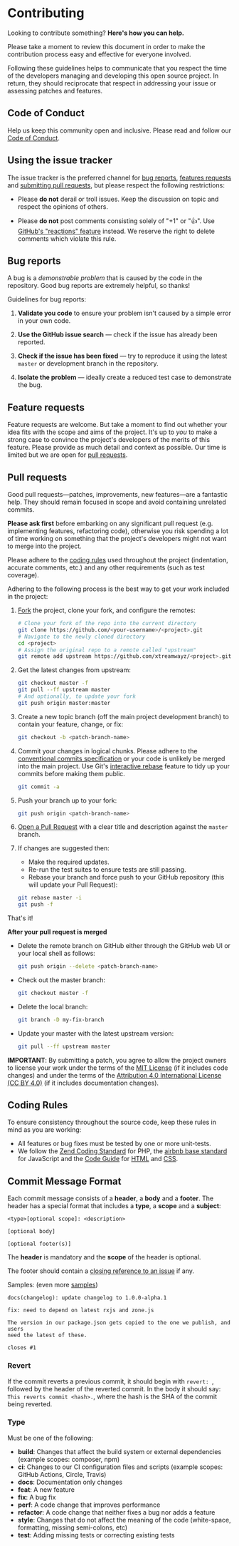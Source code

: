 # Contributing

Looking to contribute something? **Here's how you can help.**

Please take a moment to review this document in order to make the contribution
process easy and effective for everyone involved.

Following these guidelines helps to communicate that you respect the time of
the developers managing and developing this open source project. In return,
they should reciprocate that respect in addressing your issue or assessing
patches and features.

## Code of Conduct

Help us keep this community open and inclusive. Please read and follow our
[Code of Conduct](https://github.com/xtreamwayz/.github/blob/master/CODE_OF_CONDUCT.md).

## Using the issue tracker

The issue tracker is the preferred channel for [bug reports](#bug-reports),
[features requests](#feature-requests) and [submitting pull requests](#pull-requests),
but please respect the following restrictions:

* Please **do not** derail or troll issues. Keep the discussion on topic and
  respect the opinions of others.

* Please **do not** post comments consisting solely of "+1" or ":thumbsup:".
  Use [GitHub's "reactions" feature](https://blog.github.com/2016-03-10-add-reactions-to-pull-requests-issues-and-comments/)
  instead. We reserve the right to delete comments which violate this rule.

## Bug reports

A bug is a _demonstrable problem_ that is caused by the code in the repository.
Good bug reports are extremely helpful, so thanks!

Guidelines for bug reports:

1. **Validate you code** to ensure your problem isn't caused by a simple error
   in your own code.

2. **Use the GitHub issue search** &mdash; check if the issue has already been
   reported.

3. **Check if the issue has been fixed** &mdash; try to reproduce it using the
   latest `master` or development branch in the repository.

4. **Isolate the problem** &mdash; ideally create a reduced test case to
   demonstrate the bug.

## Feature requests

Feature requests are welcome. But take a moment to find out whether your idea
fits with the scope and aims of the project. It's up to *you* to make a strong
case to convince the project's developers of the merits of this feature. Please
provide as much detail and context as possible. Our time is limited but we are
open for [pull requests](#pull-requests).

## Pull requests

Good pull requests—patches, improvements, new features—are a fantastic
help. They should remain focused in scope and avoid containing unrelated
commits.

**Please ask first** before embarking on any significant pull request (e.g.
implementing features, refactoring code), otherwise you risk spending a lot of
time working on something that the project's developers might not want to merge
into the project.

Please adhere to the [coding rules](#coding-rules) used throughout the
project (indentation, accurate comments, etc.) and any other requirements
(such as test coverage).

Adhering to the following process is the best way to get your work
included in the project:

1. [Fork](https://help.github.com/articles/fork-a-repo/) the project, clone your
   fork, and configure the remotes:

   ```bash
   # Clone your fork of the repo into the current directory
   git clone https://github.com/<your-username>/<project>.git
   # Navigate to the newly cloned directory
   cd <project>
   # Assign the original repo to a remote called "upstream"
   git remote add upstream https://github.com/xtreamwayz/<project>.git
   ```

2. Get the latest changes from upstream:

   ```bash
   git checkout master -f
   git pull --ff upstream master
   # And optionally, to update your fork
   git push origin master:master
   ```

3. Create a new topic branch (off the main project development branch) to
   contain your feature, change, or fix:

   ```bash
   git checkout -b <patch-branch-name>
   ```

4. Commit your changes in logical chunks. Please adhere to the
   [conventional commits specification](#commit-message-format)
   or your code is unlikely be merged into the main project. Use Git's
   [interactive rebase](https://help.github.com/articles/about-git-rebase/)
   feature to tidy up your commits before making them public.

   ```bash
   git commit -a
   ```

6. Push your branch up to your fork:

   ```bash
   git push origin <patch-branch-name>
   ```

7. [Open a Pull Request](https://help.github.com/articles/about-pull-requests/)
    with a clear title and description against the `master` branch.

8. If changes are suggested then:

   - Make the required updates.
   - Re-run the test suites to ensure tests are still passing.
   - Rebase your branch and force push to your GitHub repository (this will update your Pull Request):

   ```bash
   git rebase master -i
   git push -f
   ```

That's it!

**After your pull request is merged**

- Delete the remote branch on GitHub either through the GitHub web UI or your local shell as follows:

  ```bash
  git push origin --delete <patch-branch-name>
  ```

- Check out the master branch:

  ```bash
  git checkout master -f
  ```

- Delete the local branch:

  ```bash
  git branch -D my-fix-branch
  ```

- Update your master with the latest upstream version:

  ```bash
  git pull --ff upstream master
  ```

**IMPORTANT**: By submitting a patch, you agree to allow the project owners to
license your work under the terms of the [MIT License](../LICENSE.md) (if it
includes code changes) and under the terms of the
[Attribution 4.0 International License (CC BY 4.0)](https://creativecommons.org/licenses/by/4.0/)
(if it includes documentation changes).

## Coding Rules

To ensure consistency throughout the source code, keep these rules in mind as you are working:

- All features or bug fixes must be tested by one or more unit-tests.
- We follow the [Zend Coding Standard](https://github.com/zendframework/zend-coding-standard) for PHP,
  the [airbnb base standard](https://github.com/airbnb/javascript) for JavaScript
  and the [Code Guide](https://codeguide.co/) for [HTML](https://codeguide.co/#html)
  and [CSS](https://codeguide.co/#css).

## Commit Message Format

Each commit message consists of a **header**, a **body** and a **footer**.
The header has a special format that includes a **type**, a **scope** and
a **subject**:

```
<type>[optional scope]: <description>

[optional body]

[optional footer(s)]
```

The **header** is mandatory and the **scope** of the header is optional.

The footer should contain a [closing reference to an issue](https://help.github.com/articles/closing-issues-via-commit-messages/) if any.

Samples: (even more [samples](https://github.com/conventional-commits/conventionalcommits.org/commits/master))

```
docs(changelog): update changelog to 1.0.0-alpha.1
```
```
fix: need to depend on latest rxjs and zone.js

The version in our package.json gets copied to the one we publish, and users
need the latest of these.

closes #1
```

### Revert

If the commit reverts a previous commit, it should begin with `revert: `,
followed by the header of the reverted commit. In the body it should say:
`This reverts commit <hash>.`, where the hash is the SHA of the commit
being reverted.

### Type

Must be one of the following:

* **build**: Changes that affect the build system or external dependencies (example scopes: composer, npm)
* **ci**: Changes to our CI configuration files and scripts (example scopes: GitHub Actions, Circle, Travis)
* **docs**: Documentation only changes
* **feat**: A new feature
* **fix**: A bug fix
* **perf**: A code change that improves performance
* **refactor**: A code change that neither fixes a bug nor adds a feature
* **style**: Changes that do not affect the meaning of the code (white-space, formatting, missing semi-colons, etc)
* **test**: Adding missing tests or correcting existing tests
